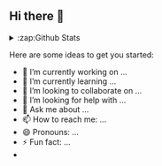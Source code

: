 ## Hi there 👋

<details>
  <summary>:zap:Github Stats</summary>

  <img align-"left" alt="Mirza Junaid's Github Stats" src="https://github-readme-stats-uygj.vercel.app/api?username=22f1000870&show_icons=true&hide_border=true" />

</details>


Here are some ideas to get you started:

- 🔭 I’m currently working on ...
- 🌱 I’m currently learning ...
- 👯 I’m looking to collaborate on ...
- 🤔 I’m looking for help with ...
- 💬 Ask me about ...
- 📫 How to reach me: ...
- 😄 Pronouns: ...
- ⚡ Fun fact: ...
- 
